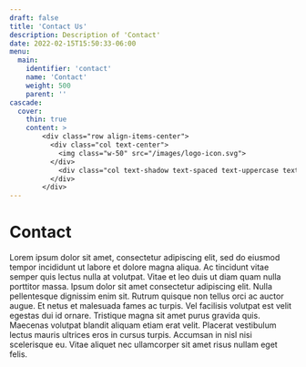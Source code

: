 ```yaml
---
draft: false
title: 'Contact Us'
description: Description of 'Contact'
date: 2022-02-15T15:50:33-06:00
menu:
  main:
    identifier: 'contact'
    name: 'Contact'
    weight: 500
    parent: ''
cascade:
  cover:
    thin: true
    content: >
        <div class="row align-items-center">
          <div class="col text-center">
            <img class="w-50" src="/images/logo-icon.svg">
          </div>
            <div class="col text-shadow text-spaced text-uppercase text-light text-start text-resize text-nowrap">Contact Us
          </div>
        </div>
---
```


# Contact

Lorem ipsum dolor sit amet, consectetur adipiscing elit, sed do eiusmod tempor incididunt ut labore et dolore magna aliqua. Ac tincidunt vitae semper quis lectus nulla at volutpat. Vitae et leo duis ut diam quam nulla porttitor massa. Ipsum dolor sit amet consectetur adipiscing elit. Nulla pellentesque dignissim enim sit. Rutrum quisque non tellus orci ac auctor augue. Et netus et malesuada fames ac turpis. Vel facilisis volutpat est velit egestas dui id ornare. Tristique magna sit amet purus gravida quis. Maecenas volutpat blandit aliquam etiam erat velit. Placerat vestibulum lectus mauris ultrices eros in cursus turpis. Accumsan in nisl nisi scelerisque eu. Vitae aliquet nec ullamcorper sit amet risus nullam eget felis.
